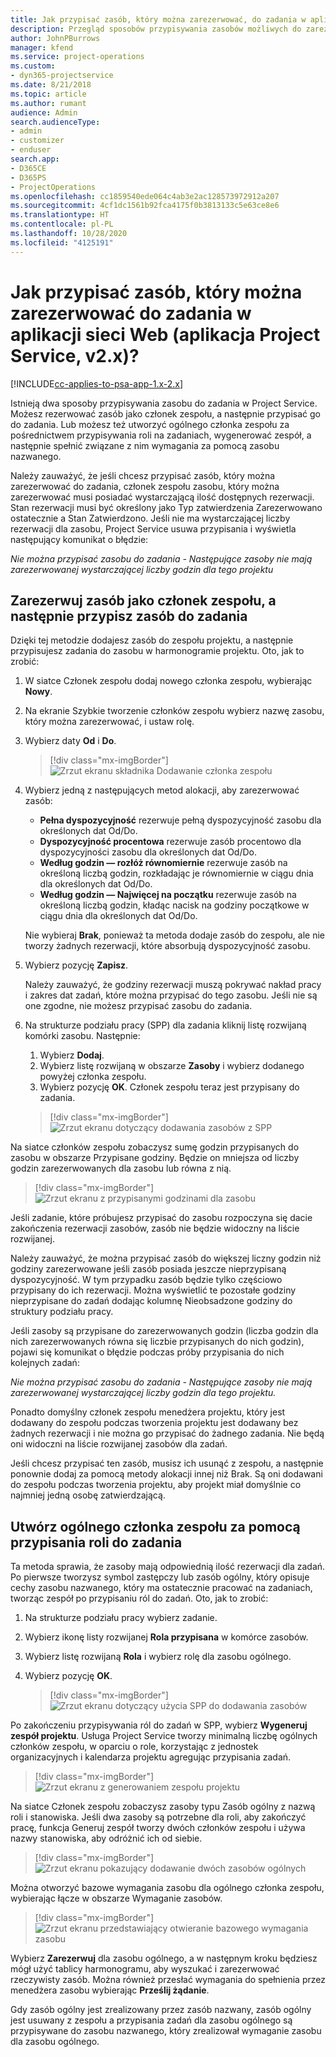 ```yaml
---
title: Jak przypisać zasób, który można zarezerwować, do zadania w aplikacji sieci Web
description: Przegląd sposobów przypisywania zasobów możliwych do zarezerwowania.
author: JohnPBurrows
manager: kfend
ms.service: project-operations
ms.custom:
- dyn365-projectservice
ms.date: 8/21/2018
ms.topic: article
ms.author: rumant
audience: Admin
search.audienceType:
- admin
- customizer
- enduser
search.app:
- D365CE
- D365PS
- ProjectOperations
ms.openlocfilehash: cc1859540ede064c4ab3e2ac128573972912a207
ms.sourcegitcommit: 4cf1dc1561b92fca4175f0b3813133c5e63ce8e6
ms.translationtype: HT
ms.contentlocale: pl-PL
ms.lasthandoff: 10/28/2020
ms.locfileid: "4125191"
---
```

# <a name="how-do-i-assign-a-bookable-resource-to-a-task-in-the-web-app-project-service-app-v2x"></a>Jak przypisać zasób, który można zarezerwować do zadania w aplikacji sieci Web (aplikacja Project Service, v2.x)?

[!INCLUDE[cc-applies-to-psa-app-1.x-2.x](../includes/cc-applies-to-psa-app-1x-2x.md)]

Istnieją dwa sposoby przypisywania zasobu do zadania w Project Service. Możesz rezerwować zasób jako członek zespołu, a następnie przypisać go do zadania. Lub możesz też utworzyć ogólnego członka zespołu za pośrednictwem przypisywania roli na zadaniach, wygenerować zespół, a następnie spełnić związane z nim wymagania za pomocą zasobu nazwanego.

Należy zauważyć, że jeśli chcesz przypisać zasób, który można zarezerwować do zadania, członek zespołu zasobu, który można zarezerwować musi posiadać wystarczającą ilość dostępnych rezerwacji. Stan rezerwacji musi być określony jako Typ zatwierdzenia Zarezerwowano ostatecznie a Stan Zatwierdzono. Jeśli nie ma wystarczającej liczby rezerwacji dla zasobu, Project Service usuwa przypisania i wyświetla następujący komunikat o błędzie:

*Nie można przypisać zasobu do zadania - Następujące zasoby nie mają zarezerwowanej wystarczającej liczby godzin dla tego projektu*

## <a name="book-a-resource-as-a-team-member-and-then-assign-the-resource-to-a-task"></a>Zarezerwuj zasób jako członek zespołu, a następnie przypisz zasób do zadania

Dzięki tej metodzie dodajesz zasób do zespołu projektu, a następnie przypisujesz zadania do zasobu w harmonogramie projektu. Oto, jak to zrobić:
1.  W siatce Członek zespołu dodaj nowego członka zespołu, wybierając **Nowy**.
2.  Na ekranie Szybkie tworzenie członków zespołu wybierz nazwę zasobu, który można zarezerwować, i ustaw rolę.
3.  Wybierz daty **Od** i **Do**.

    > [!div class="mx-imgBorder"] 
    > ![Zrzut ekranu składnika Dodawanie członka zespołu](media/FAQ-Resources-to-Tasks2-1.png "Zrzut ekranu składnika Dodawanie członka zespołu")
 
4.  Wybierz jedną z następujących metod alokacji, aby zarezerwować zasób:
    - **Pełna dyspozycyjność** rezerwuje pełną dyspozycyjność zasobu dla określonych dat Od/Do.
    - **Dyspozycyjność procentowa** rezerwuje zasób procentowo dla dyspozycyjności zasobu dla określonych dat Od/Do.
    - **Według godzin — rozłóż równomiernie** rezerwuje zasób na określoną liczbą godzin, rozkładając je równomiernie w ciągu dnia dla określonych dat Od/Do.
    - **Według godzin — Najwięcej na początku** rezerwuje zasób na określoną liczbą godzin, kładąc nacisk na godziny początkowe w ciągu dnia dla określonych dat Od/Do.

    Nie wybieraj **Brak**, ponieważ ta metoda dodaje zasób do zespołu, ale nie tworzy żadnych rezerwacji, które absorbują dyspozycyjność zasobu.
5.  Wybierz pozycję **Zapisz**.

    Należy zauważyć, że godziny rezerwacji muszą pokrywać nakład pracy i zakres dat zadań, które można przypisać do tego zasobu. Jeśli nie są one zgodne, nie możesz przypisać zasobu do zadania.

6.  Na strukturze podziału pracy (SPP) dla zadania kliknij listę rozwijaną komórki zasobu. Następnie: 

    1. Wybierz **Dodaj**.
    2. Wybierz listę rozwijaną w obszarze **Zasoby** i wybierz dodanego powyżej członka zespołu.
    3. Wybierz pozycję **OK**. Członek zespołu teraz jest przypisany do zadania.

    > [!div class="mx-imgBorder"] 
    > ![Zrzut ekranu dotyczący dodawania zasobów z SPP](media/FAQ-Resources-to-Tasks2-2.png "Zrzut ekranu dotyczący dodawania zasobów z SPP")
 
Na siatce członków zespołu zobaczysz sumę godzin przypisanych do zasobu w obszarze Przypisane godziny. Będzie on mniejsza od liczby godzin zarezerwowanych dla zasobu lub równa z nią. 

> [!div class="mx-imgBorder"] 
> ![Zrzut ekranu z przypisanymi godzinami dla zasobu](media/FAQ-Resources-to-Tasks2-3.png "Zrzut ekranu z przypisanymi godzinami dla zasobu")
 
Jeśli zadanie, które próbujesz przypisać do zasobu rozpoczyna się dacie zakończenia rezerwacji zasobów, zasób nie będzie widoczny na liście rozwijanej.

Należy zauważyć, że można przypisać zasób do większej liczny godzin niż godziny zarezerwowane jeśli zasób posiada jeszcze nieprzypisaną dyspozycyjność. W tym przypadku zasób będzie tylko częściowo przypisany do ich rezerwacji. Można wyświetlić te pozostałe godziny nieprzypisane do zadań dodając kolumnę Nieobsadzone godziny do struktury podziału pracy.

Jeśli zasoby są przypisane do zarezerwowanych godzin (liczba godzin dla nich zarezerwowanych równa się liczbie przypisanych do nich godzin), pojawi się komunikat o błędzie podczas próby przypisania do nich kolejnych zadań:

*Nie można przypisać zasobu do zadania - Następujące zasoby nie mają zarezerwowanej wystarczającej liczby godzin dla tego projektu.*

Ponadto domyślny członek zespołu menedżera projektu, który jest dodawany do zespołu podczas tworzenia projektu jest dodawany bez żadnych rezerwacji i nie można go przypisać do żadnego zadania. Nie będą oni widoczni na liście rozwijanej zasobów dla zadań.

Jeśli chcesz przypisać ten zasób, musisz ich usunąć z zespołu, a następnie ponownie dodaj za pomocą metody alokacji innej niż Brak. Są oni dodawani do zespołu podczas tworzenia projektu, aby projekt miał domyślnie co najmniej jedną osobę zatwierdzającą.

## <a name="create-a-generic-team-member-through-role-assignment-on-tasks"></a>Utwórz ogólnego członka zespołu za pomocą przypisania roli do zadania

Ta metoda sprawia, że zasoby mają odpowiednią ilość rezerwacji dla zadań. Po pierwsze tworzysz symbol zastępczy lub zasób ogólny, który opisuje cechy zasobu nazwanego, który ma ostatecznie pracować na zadaniach, tworząc zespół po przypisaniu ról do zadań. Oto, jak to zrobić:

1. Na strukturze podziału pracy wybierz zadanie.
2. Wybierz ikonę listy rozwijanej **Rola przypisana** w komórce zasobów.
3. Wybierz listę rozwijaną **Rola** i wybierz rolę dla zasobu ogólnego.
4. Wybierz pozycję **OK**.

    > [!div class="mx-imgBorder"] 
    > ![Zrzut ekranu dotyczący użycia SPP do dodawania zasobów](media/FAQ-Resources-to-Tasks2-4.png "Zrzut ekranu dotyczący użycia SPP do dodawania zasobów")
 
Po zakończeniu przypisywania ról do zadań w SPP, wybierz **Wygeneruj zespół projektu**. Usługa Project Service tworzy minimalną liczbę ogólnych członków zespołu, w oparciu o role, korzystając z jednostek organizacyjnych i kalendarza projektu agregując przypisania zadań.

> [!div class="mx-imgBorder"] 
> ![Zrzut ekranu z generowaniem zespołu projektu](media/FAQ-Resources-to-Tasks2-5.png "Zrzut ekranu z generowaniem zespołu projektu")
 
Na siatce Członek zespołu zobaczysz zasoby typu Zasób ogólny z nazwą roli i stanowiska. Jeśli dwa zasoby są potrzebne dla roli, aby zakończyć pracę, funkcja Generuj zespół tworzy dwóch członków zespołu i używa nazwy stanowiska, aby odróżnić ich od siebie.

> [!div class="mx-imgBorder"] 
> ![Zrzut ekranu pokazujący dodawanie dwóch zasobów ogólnych](media/FAQ-Resources-to-Tasks2-6.png "Zrzut ekranu pokazujący dodawanie dwóch zasobów ogólnych")
 
Można otworzyć bazowe wymagania zasobu dla ogólnego członka zespołu, wybierając łącze w obszarze Wymaganie zasobów.

> [!div class="mx-imgBorder"] 
> ![Zrzut ekranu przedstawiający otwieranie bazowego wymagania zasobu](media/FAQ-Resources-to-Tasks2-7.png "Zrzut ekranu przedstawiający otwieranie bazowego wymagania zasobu")

Wybierz **Zarezerwuj** dla zasobu ogólnego, a w następnym kroku będziesz mógł użyć tablicy harmonogramu, aby wyszukać i zarezerwować rzeczywisty zasób. Można również przesłać wymagania do spełnienia przez menedżera zasobu wybierając **Prześlij żądanie**.

Gdy zasób ogólny jest zrealizowany przez zasób nazwany, zasób ogólny jest usuwany z zespołu a przypisania zadań dla zasobu ogólnego są przypisywane do zasobu nazwanego, który zrealizował wymaganie zasobu dla zasobu ogólnego.
 

